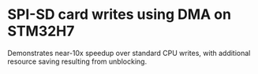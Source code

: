 # SPI-SD card writes using DMA on STM32H7

Demonstrates near-10x speedup over standard CPU writes, with additional resource saving resulting from unblocking.
